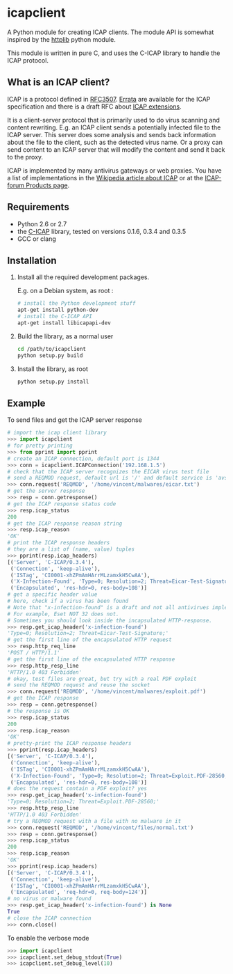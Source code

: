 icapclient
===

A Python module for creating ICAP clients.
The module API is somewhat inspired by the [httplib](https://docs.python.org/2/library/httplib.html) python module.

This module is written in pure C, and uses the C-ICAP library to
handle the ICAP protocol.

What is an ICAP client?
---

ICAP is a protocol defined in [RFC3507](http://tools.ietf.org/html/rfc3507). [Errata](http://www.measurement-factory.com/std/icap/) are available for the ICAP specification and there is a draft RFC about [ICAP extensions](https://tools.ietf.org/html/draft-stecher-icap-subid-00).

It is a client-server protocol that is primarily used to do virus scanning and content rewriting. E.g. an ICAP client sends a potentially infected file to the ICAP server. This server does some analysis and sends back information about the file to the client, such as the detected virus name. Or a proxy can send content to an ICAP server that will modify the content and send it back to the proxy.

ICAP is implemented by many antivirus gateways or web proxies. You have a list of implementations in the [Wikipedia article about ICAP](http://en.wikipedia.org/wiki/Internet_Content_Adaptation_Protocol) or at the [ICAP-forum Products page](http://www.icap-forum.org/icap?do=products).

Requirements
---

* Python 2.6 or 2.7
* the [C-ICAP](http://c-icap.sourceforge.net) library, tested on
  versions 0.1.6, 0.3.4 and 0.3.5
* GCC or clang

Installation
---

1. Install all the required development packages.

   E.g. on a Debian system, as root :

   ```bash
   # install the Python development stuff
   apt-get install python-dev
   # install the C-ICAP API
   apt-get install libicapapi-dev
   ```

2. Build the library, as a normal user

   ```bash
   cd /path/to/icapclient
   python setup.py build
   ```

3. Install the library, as root

   ```bash
   python setup.py install
   ```

Example
---

To send files and get the ICAP server response

```python
# import the icap client library
>>> import icapclient
# for pretty printing
>>> from pprint import pprint
# create an ICAP connection, default port is 1344
>>> conn = icapclient.ICAPConnection('192.168.1.5')
# check that the ICAP server recognizes the EICAR virus test file
# send a REQMOD request, default url is '/' and default service is 'avscan'
>>> conn.request('REQMOD', '/home/vincent/malwares/eicar.txt')
# get the server response
>>> resp = conn.getresponse()
# get the ICAP response status code
>>> resp.icap_status
200
# get the ICAP response reason string
>>> resp.icap_reason
'OK'
# print the ICAP response headers
# they are a list of (name, value) tuples
>>> pprint(resp.icap_headers)
[('Server', 'C-ICAP/0.3.4'),
 ('Connection', 'keep-alive'),
 ('ISTag', 'CI0001-xhZPmAmHArrMLzamxkH5CwAA'),
 ('X-Infection-Found', 'Type=0; Resolution=2; Threat=Eicar-Test-Signature;'),
 ('Encapsulated', 'res-hdr=0, res-body=108')]
# get a specific header value
# here, check if a virus has been found
# Note that "x-infection-found" is a draft and not all antivirues implement it.
# For example, Eset NOT 32 does not.
# Sometimes you should look inside the incapsulated HTTP-response.
>>> resp.get_icap_header('x-infection-found')
'Type=0; Resolution=2; Threat=Eicar-Test-Signature;'
# get the first line of the encapsulated HTTP request
>>> resp.http_req_line
'POST / HTTP/1.1'
# get the first line of the encapsulated HTTP response
>>> resp.http_resp_line
'HTTP/1.0 403 Forbidden'
# okay, test files are great, but try with a real PDF exploit
# send the REQMOD request and reuse the socket
>>> conn.request('REQMOD', '/home/vincent/malwares/exploit.pdf')
# get the ICAP response
>>> resp = conn.getresponse()
# the response is OK
>>> resp.icap_status
200
>>> resp.icap_reason
'OK'
# pretty-print the ICAP response headers
>>> pprint(resp.icap_headers)
[('Server', 'C-ICAP/0.3.4'),
 ('Connection', 'keep-alive'),
 ('ISTag', 'CI0001-xhZPmAmHArrMLzamxkH5CwAA'),
 ('X-Infection-Found', 'Type=0; Resolution=2; Threat=Exploit.PDF-28560;'),
 ('Encapsulated', 'res-hdr=0, res-body=108')]
# does the request contain a PDF exploit? yes
>>> resp.get_icap_header('x-infection-found')
'Type=0; Resolution=2; Threat=Exploit.PDF-28560;'
>>> resp.http_resp_line
'HTTP/1.0 403 Forbidden'
# try a REQMOD request with a file with no malware in it
>>> conn.request('REQMOD', '/home/vincent/files/normal.txt')
>>> resp = conn.getresponse()
>>> resp.icap_status
200
>>> resp.icap_reason
'OK'
>>> pprint(resp.icap_headers)
[('Server', 'C-ICAP/0.3.4'),
 ('Connection', 'keep-alive'),
 ('ISTag', 'CI0001-xhZPmAmHArrMLzamxkH5CwAA'),
 ('Encapsulated', 'req-hdr=0, req-body=124')]
# no virus or malware found
>>> resp.get_icap_header('x-infection-found') is None
True
# close the ICAP connection
>>> conn.close()
```

To enable the verbose mode

```python
>>> import icapclient
>>> icapclient.set_debug_stdout(True)
>>> icapclient.set_debug_level(10)
```
